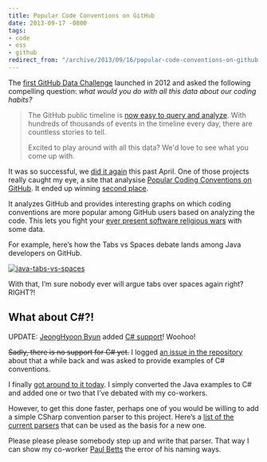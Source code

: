 ```yaml
---
title: Popular Code Conventions on GitHub
date: 2013-09-17 -0800
tags:
- code
- oss
- github
redirect_from: "/archive/2013/09/16/popular-code-conventions-on-github.aspx/"
---
```


The [first GitHub Data
Challenge](https://github.com/blog/1118-the-github-data-challenge "GitHub data challenge")
launched in 2012 and asked the following compelling question: *what
would you do with all this data about our coding habits?*

> The GitHub public timeline is [now easy to query and
> analyze](https://github.com/blog/1112-data-at-github). With hundreds
> of thousands of events in the timeline every day, there are countless
> stories to tell.
>
> Excited to play around with all this data? We'd love to see what you
> come up with.

It was so successful, we [did it
again](https://github.com/blog/1450-the-github-data-challenge-ii "GitHub Data Challenge 2")
this past April. One of those projects really caught my eye, a site that
analysise [Popular Coding Conventions on
GitHub](http://sideeffect.kr/popularconvention/ "Popular Coding Conventions").
It ended up winning [second
place](https://github.com/blog/1544-data-challenge-ii-results "GitHub Data Challenge 2 winner").

It analyzes GitHub and provides interesting graphs on which coding
conventions are more popular among GitHub users based on analyzing the
code. This lets you fight your [ever present software religious
wars](https://haacked.com/archive/2006/02/08/OnReligiousWarsinSoftware.aspx "Religious wars in software")
with some data.

For example, here’s how the Tabs vs Spaces debate lands among Java
developers on GitHub.

[![java-tabs-vs-spaces](https://haacked.com/images/haacked_com/WindowsLiveWriter/PopularCodeConventionsonGitHub_D177/java-tabs-vs-spaces_thumb.png "java-tabs-vs-spaces")](https://haacked.com/images/haacked_com/WindowsLiveWriter/PopularCodeConventionsonGitHub_D177/java-tabs-vs-spaces_2.png)

With that, I’m sure nobody ever will argue tabs over spaces again right?
RIGHT?!

What about C#?!
----------------

UPDATE: [JeongHyoon Byun](https://github.com/outsideris) added [C#
support](http://sideeffect.kr/popularconvention/#c#)! Woohoo!

~~Sadly, there is no support for C# yet.~~ I logged [an issue in the
repository](https://github.com/outsideris/popularconvention/issues/14 "Add C#")
about that a while back and was asked to provide examples of C#
conventions.

I finally [got around to it
today](https://gist.github.com/Haacked/6601104 "C# Code Conventions"). I
simply converted the Java examples to C# and added one or two that I’ve
debated with my co-workers.

However, to get this done faster, perhaps one of you would be willing to
add a simple CSharp convention parser to this project. Here’s a [list of
the current
parsers](https://github.com/outsideris/popularconvention/tree/master/src/parser "Parsers")
that can be used as the basis for a new one.

Please please please somebody step up and write that parser. That way I
can show my co-worker [Paul
Betts](http://twitter.com/paulcbetts "Paul on Twitter") the error of his
naming ways.


